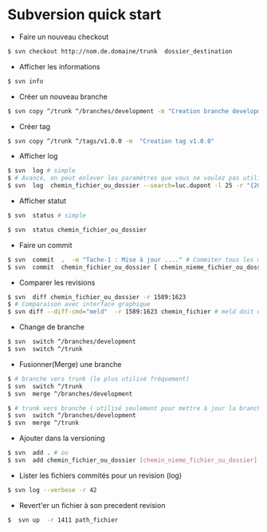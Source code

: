 # Subversion quick start

- Faire un nouveau checkout 

```bash
$ svn checkout http://nom.de.domaine/trunk  dossier_destination
```

- Afficher les informations
```bash
$ svn info
```
- Créer un nouveau branche 

```bash
$ svn copy ^/trunk ^/branches/development -m "Creation branche development"
```
- Créer tag

```bash
$ svn copy ^/trunk ^/tags/v1.0.0 -m  "Creation tag v1.0.0"
```

- Afficher log

```bash
$ svn  log # simple
$ # Avancé, on peut enlever les paramètres que vous ne voulez pas utiliser
$ svn  log  chemin_fichier_ou_dossier --search=luc.dupont -l 25 -r "{2021-02-05}:{2021-02-10}" # ou -r 10248:19268
```

- Afficher statut

```bash
$ svn  status # simple

$ svn  status chemin_fichier_ou_dossier 
```
- Faire un commit 

```bash
$ svn  commit  .  -m "Tache-1 : Mise à jour ...." # Commiter tous les modifications dans le dossier "."
$ svn  commit  chemin_fichier_ou_dossier [ chemin_nieme_fichier_ou_dossier ]  -m "Tache-1 : Mise à jour ...."
```
- Comparer les revisions

```bash
$ svn  diff chemin_fichier_ou_dossier -r 1589:1623 
$ # Comparaison avec interface graphique
$ svn diff --diff-cmd="meld"  -r 1589:1623 chemin_fichier # meld doit être installé pour que cela fonctionne
```
- Change de branche

```bash
$ svn  switch ^/branches/development
$ svn  switch ^/trunk
```
- Fusionner(Merge) une branche

```bash
$ # branche vers trunk (le plus utilisé fréquement)
$ svn  switch ^/trunk
$ svn  merge ^/branches/development

```

```bash
$ # trunk vers branche ( utilisé seulement pour mettre à jour la branche)
$ svn  switch ^/branches/development
$ svn  merge ^/trunk
```
- Ajouter  dans la versioning

```bash
$ svn  add . # ou
$ svn  add chemin_fichier_ou_dossier [chemin_nieme_fichier_ou_dossier]
```
- Lister les fichiers commités pour un revision (log)
```bash
$ svn log --verbose -r 42
```
- Revert'er un fichier à son precedent revision
```bash
$  svn up  -r 1411 path_fichier
```
